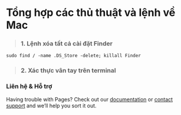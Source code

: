 # Tổng hợp các thủ thuật và lệnh về Mac

> ### 1. Lệnh xóa tất cả cài đặt Finder
```sudo find / -name .DS_Store -delete; killall Finder```

> ### 2. Xác thực vân tay trên terminal

### Liên hệ & Hỗ trợ

Having trouble with Pages? Check out our [documentation](https://docs.github.com/categories/github-pages-basics/) or [contact support](https://github.com/contact) and we’ll help you sort it out.
